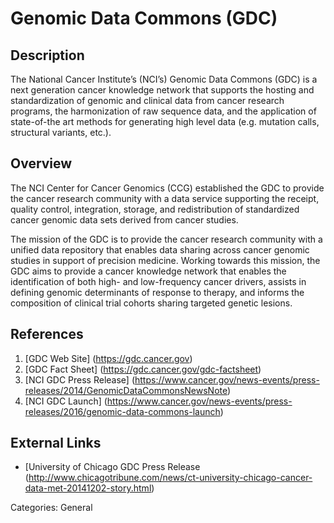 # Genomic Data Commons (GDC) #
## Description ##
The National Cancer Institute’s (NCI’s) Genomic Data Commons (GDC) is a next generation cancer knowledge network
that supports the hosting and standardization of genomic and clinical data from cancer research programs, the
harmonization of raw sequence data, and the application of state-of-the art methods for generating high level data (e.g. mutation calls, structural variants, etc.).
## Overview ##
The NCI Center for Cancer Genomics (CCG) established the GDC to provide the cancer
research community with a data service supporting the receipt, quality control, integration, storage, and redistribution of standardized cancer genomic data sets derived from cancer studies.

The mission of the GDC is to provide the cancer research community with a unified data repository
that enables data sharing across cancer genomic studies in support of precision medicine. Working towards this mission, the GDC aims to provide a cancer knowledge network that enables the identification of both high- and low-frequency cancer drivers, assists in
defining genomic determinants of response to therapy, and informs the composition of clinical trial cohorts sharing targeted genetic lesions.
## References ##
1. [GDC Web Site] (https://gdc.cancer.gov)
2. [GDC Fact Sheet] (https://gdc.cancer.gov/gdc-factsheet)
3. [NCI GDC Press Release] (https://www.cancer.gov/news-events/press-releases/2014/GenomicDataCommonsNewsNote)
4. [NCI GDC Launch] (https://www.cancer.gov/news-events/press-releases/2016/genomic-data-commons-launch)

## External Links ##
* [University of Chicago GDC Press Release (http://www.chicagotribune.com/news/ct-university-chicago-cancer-data-met-20141202-story.html)

Categories: General
